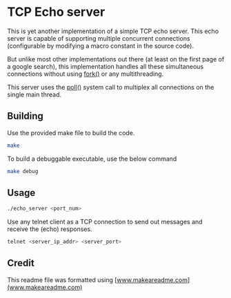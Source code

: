 # TCP Echo server

This is yet another implementation of a simple TCP echo server. This echo server is capable of supporting multiple concurrent connections (configurable by modifying a macro constant in the source code).

But unlike most other implementations out there (at least on the first page of a google search), this implementation handles all these simultaneous connections without using [fork()](https://man7.org/linux/man-pages/man2/fork.2.html) or any multithreading. 

This server uses the [poll()](https://man7.org/linux/man-pages/man2/poll.2.html) system call to multiplex all connections on the single main thread.

## Building

Use the provided make file to build the code.

```bash
make
```
To build a debuggable executable, use the below command

```bash
make debug
```

## Usage

```bash
./echo_server <port_num>
```

Use any telnet client as a TCP connection to send out messages and receive the (echo) responses.


```bash
telnet <server_ip_addr> <server_port>
```

## Credit
This readme file was formatted using [www.makeareadme.com](www.makeareadme.com)